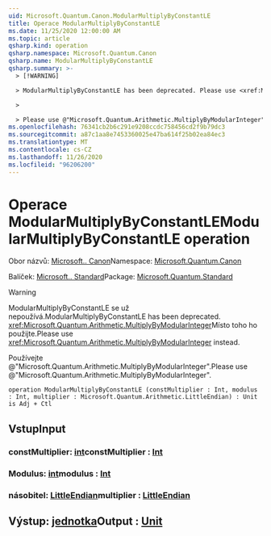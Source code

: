 ```yaml
---
uid: Microsoft.Quantum.Canon.ModularMultiplyByConstantLE
title: Operace ModularMultiplyByConstantLE
ms.date: 11/25/2020 12:00:00 AM
ms.topic: article
qsharp.kind: operation
qsharp.namespace: Microsoft.Quantum.Canon
qsharp.name: ModularMultiplyByConstantLE
qsharp.summary: >-
  > [!WARNING]

  > ModularMultiplyByConstantLE has been deprecated. Please use <xref:Microsoft.Quantum.Arithmetic.MultiplyByModularInteger> instead.

  >

  > Please use @"Microsoft.Quantum.Arithmetic.MultiplyByModularInteger".
ms.openlocfilehash: 76341cb2b6c291e9208ccdc758456cd2f9b79dc3
ms.sourcegitcommit: a87c1aa8e7453360025e47ba614f25b02ea84ec3
ms.translationtype: MT
ms.contentlocale: cs-CZ
ms.lasthandoff: 11/26/2020
ms.locfileid: "96206200"
---
```

# <a name="modularmultiplybyconstantle-operation"></a><span data-ttu-id="23c02-102">Operace ModularMultiplyByConstantLE</span><span class="sxs-lookup"><span data-stu-id="23c02-102">ModularMultiplyByConstantLE operation</span></span>

<span data-ttu-id="23c02-103">Obor názvů: [Microsoft.. Canon](xref:Microsoft.Quantum.Canon)</span><span class="sxs-lookup"><span data-stu-id="23c02-103">Namespace: [Microsoft.Quantum.Canon](xref:Microsoft.Quantum.Canon)</span></span>

<span data-ttu-id="23c02-104">Balíček: [Microsoft.. Standard](https://nuget.org/packages/Microsoft.Quantum.Standard)</span><span class="sxs-lookup"><span data-stu-id="23c02-104">Package: [Microsoft.Quantum.Standard](https://nuget.org/packages/Microsoft.Quantum.Standard)</span></span>


> [!WARNING]
> <span data-ttu-id="23c02-105">ModularMultiplyByConstantLE se už nepoužívá.</span><span class="sxs-lookup"><span data-stu-id="23c02-105">ModularMultiplyByConstantLE has been deprecated.</span></span> <span data-ttu-id="23c02-106"><xref:Microsoft.Quantum.Arithmetic.MultiplyByModularInteger>Místo toho ho použijte.</span><span class="sxs-lookup"><span data-stu-id="23c02-106">Please use <xref:Microsoft.Quantum.Arithmetic.MultiplyByModularInteger> instead.</span></span>
>
> <span data-ttu-id="23c02-107">Používejte @"Microsoft.Quantum.Arithmetic.MultiplyByModularInteger".</span><span class="sxs-lookup"><span data-stu-id="23c02-107">Please use @"Microsoft.Quantum.Arithmetic.MultiplyByModularInteger".</span></span>



```qsharp
operation ModularMultiplyByConstantLE (constMultiplier : Int, modulus : Int, multiplier : Microsoft.Quantum.Arithmetic.LittleEndian) : Unit is Adj + Ctl
```


## <a name="input"></a><span data-ttu-id="23c02-108">Vstup</span><span class="sxs-lookup"><span data-stu-id="23c02-108">Input</span></span>

### <a name="constmultiplier--int"></a><span data-ttu-id="23c02-109">constMultiplier: [int](xref:microsoft.quantum.lang-ref.int)</span><span class="sxs-lookup"><span data-stu-id="23c02-109">constMultiplier : [Int](xref:microsoft.quantum.lang-ref.int)</span></span>




### <a name="modulus--int"></a><span data-ttu-id="23c02-110">Modulus: [int](xref:microsoft.quantum.lang-ref.int)</span><span class="sxs-lookup"><span data-stu-id="23c02-110">modulus : [Int](xref:microsoft.quantum.lang-ref.int)</span></span>




### <a name="multiplier--littleendian"></a><span data-ttu-id="23c02-111">násobitel: [LittleEndian](xref:Microsoft.Quantum.Arithmetic.LittleEndian)</span><span class="sxs-lookup"><span data-stu-id="23c02-111">multiplier : [LittleEndian](xref:Microsoft.Quantum.Arithmetic.LittleEndian)</span></span>





## <a name="output--unit"></a><span data-ttu-id="23c02-112">Výstup: [jednotka](xref:microsoft.quantum.lang-ref.unit)</span><span class="sxs-lookup"><span data-stu-id="23c02-112">Output : [Unit](xref:microsoft.quantum.lang-ref.unit)</span></span>

